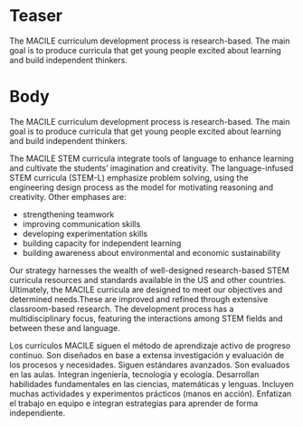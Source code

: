 # Teaser
The MACILE curriculum development process is research-based. The main goal is to produce curricula that get young people excited about learning and build independent thinkers.

# Body
The MACILE curriculum development process is research-based. The main goal is to produce curricula that get young people excited about learning and build independent thinkers.

The MACILE STEM curricula integrate tools of language to enhance learning and cultivate the students’ imagination and creativity. The language-infused STEM curricula (STEM-L) emphasize problem solving, using the engineering design process as the model for motivating reasoning and creativity. Other emphases are:

* strengthening teamwork
* improving communication skills
* developing experimentation skills
* building capacity for independent learning
* building awareness about environmental and economic sustainability

Our strategy harnesses the wealth of well-designed research-based STEM curricula resources and standards available in the US and other countries. Ultimately, the MACILE curricula are designed to meet our objectives and determined needs.These are improved and refined through extensive classroom-based research. The development process has a multidisciplinary focus, featuring the interactions among STEM fields and between these and language.

Los currículos MACILE siguen el método de aprendizaje activo de progreso continuo. Son diseñados en base a extensa investigación y evaluación de los procesos y necesidades. Siguen estándares avanzados. Son evaluados en las aulas. Integran ingeniería, tecnología y ecología. Desarrollan habilidades fundamentales en las ciencias, matemáticas y lenguas. Incluyen muchas actividades y experimentos prácticos (manos en acción). Enfatizan el trabajo en equipo  e integran estrategias para aprender de forma independiente.
